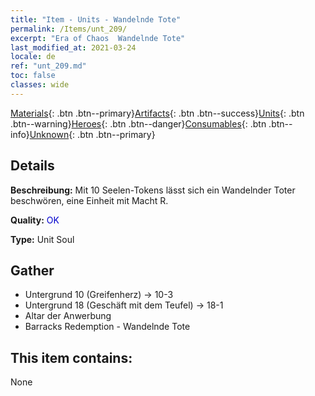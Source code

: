 ```yaml
---
title: "Item - Units - Wandelnde Tote"
permalink: /Items/unt_209/
excerpt: "Era of Chaos  Wandelnde Tote"
last_modified_at: 2021-03-24
locale: de
ref: "unt_209.md"
toc: false
classes: wide
---
```

 [Materials](/de/Items/){: .btn .btn--primary}[Artifacts](/de/Items/Artifacts/){: .btn .btn--success}[Units](/de/Items/Units/){: .btn .btn--warning}[Heroes](/de/Items/Heroes/){: .btn .btn--danger}[Consumables](/de/Items/Consumables/){: .btn .btn--info}[Unknown](/de/Items/Unknown/){: .btn .btn--primary}

## Details
 **Beschreibung:** Mit 10 Seelen-Tokens lässt sich ein Wandelnder Toter beschwören, eine Einheit mit Macht R.

 **Quality:** <span style="color: #0000CD">OK</span>

 **Type:** Unit Soul

## Gather

*    Untergrund 10 (Greifenherz) -> 10-3 
*    Untergrund 18 (Geschäft mit dem Teufel) -> 18-1 
*    Altar der Anwerbung 
*    Barracks Redemption - Wandelnde Tote 

## This item contains:

  None

